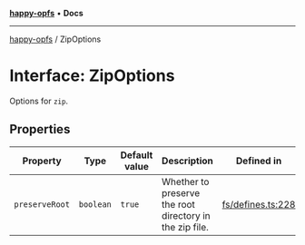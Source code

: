 [**happy-opfs**](../README.md) • **Docs**

***

[happy-opfs](../README.md) / ZipOptions

# Interface: ZipOptions

Options for `zip`.

## Properties

| Property | Type | Default value | Description | Defined in |
| ------ | ------ | ------ | ------ | ------ |
| `preserveRoot` | `boolean` | `true` | Whether to preserve the root directory in the zip file. | [fs/defines.ts:228](https://github.com/JiangJie/happy-opfs/blob/6e8cfb02baa55aecdbfe9b09b83e8895a321cf4e/src/fs/defines.ts#L228) |
